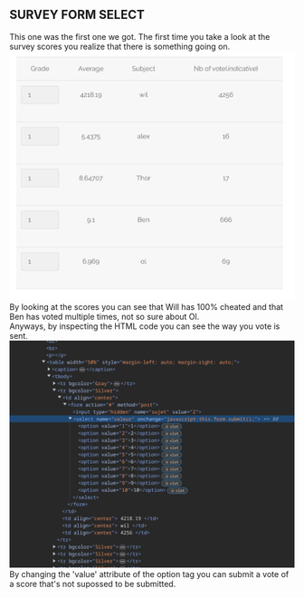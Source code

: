 ## SURVEY FORM SELECT

This one was the first one we got. The first time you take a look at the survey scores you realize that there is something going on.
</br>
<img src="../../assets/survey_form_select/1.png">
</br>
By looking at the scores you can see that Will has 100% cheated and that Ben has voted multiple times, not so sure about Ol.
</br>
Anyways, by inspecting the HTML code you can see the way you vote is sent.
</br>
<img src="../../assets/survey_form_select/2.png">
</br>
By changing the 'value' attribute of the option tag you can submit a vote of a score that's not supossed to be submitted.
</br>  
